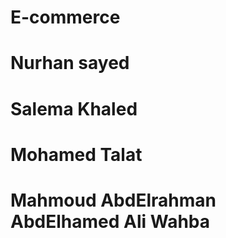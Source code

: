 # E-commerce
# Nurhan sayed
# Salema Khaled
# Mohamed Talat
# Mahmoud AbdElrahman AbdElhamed Ali Wahba
